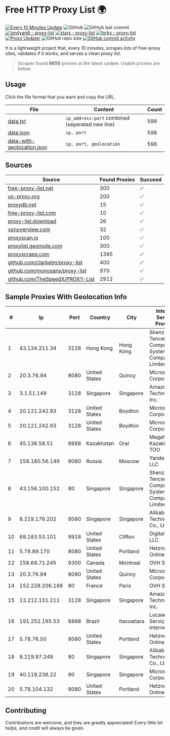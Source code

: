 
# Free HTTP Proxy List 🌍

[![Every 10 Minutes Update](https://github.com/mertguvencli/http-proxy-list/actions/workflows/main.yml/badge.svg?branch=main)](https://github.com/mertguvencli/http-proxy-list/actions/workflows/main.yml)
![GitHub](https://img.shields.io/github/license/mertguvencli/http-proxy-list)
![GitHub last commit](https://img.shields.io/github/last-commit/mertguvencli/http-proxy-list)
[![zevtyardt - proxy-list](https://img.shields.io/static/v1?label=zevtyardt&message=proxy-list&color=blue&logo=github)](https://github.com/zevtyardt/proxy-list "Go to GitHub repo")
[![stars - proxy-list](https://img.shields.io/github/stars/zevtyardt/proxy-list?style=social)](https://github.com/zevtyardt/proxy-list)
[![forks - proxy-list](https://img.shields.io/github/forks/zevtyardt/proxy-list?style=social)](https://github.com/zevtyardt/proxy-list)
[![Proxy Updater](https://github.com/zevtyardt/proxy-list/workflows/Proxy%20Updater/badge.svg)](https://github.com/zevtyardt/proxy-list/actions?query=workflow:"Proxy+Updater")
![GitHub repo size](https://img.shields.io/github/repo-size/zevtyardt/proxy-list)
[![GitHub commit activity](https://img.shields.io/github/commit-activity/m/zevtyardt/proxy-list?logo=commits)](https://github.com/zevtyardt/proxy-list/commits/main)

It is a lightweight project that, every 10 minutes, scrapes lots of free-proxy sites, validates if it works, and serves a clean proxy list.

> Scraper found **6650** proxies at the latest update. Usable proxies are below.

## Usage

Click the file format that you want and copy the URL.

|File|Content|Count|
|----|-------|-----|
|[data.txt](https://raw.githubusercontent.com/mertguvencli/http-proxy-list/main/proxy-list/data.txt)|`ip_address:port` combined (seperated new line)|598|
|[data.json](https://raw.githubusercontent.com/mertguvencli/http-proxy-list/main/proxy-list/data.json)|`ip, port`|598|
|[data-with-geolocation.json](https://raw.githubusercontent.com/mertguvencli/http-proxy-list/main/proxy-list/data-with-geolocation.json)|`ip, port, geolocation`|598|

## Sources

|Source|Found Proxies|Succeed|
|------|-------------|-------|
|[free-proxy-list.net](https://free-proxy-list.net)|300|✅|
|[us-proxy.org](https://www.us-proxy.org)|200|✅|
|[proxydb.net](http://proxydb.net)|15|✅|
|[free-proxy-list.com](https://free-proxy-list.com/?page=&port=&type%5B%5D=http&type%5B%5D=https&up_time=0&search=Search)|10|✅|
|[proxy-list.download](https://www.proxy-list.download/HTTP)|26|✅|
|[vpnoverview.com](https://vpnoverview.com/privacy/anonymous-browsing/free-proxy-servers)|32|✅|
|[proxyscan.io](https://www.proxyscan.io)|100|✅|
|[proxylist.geonode.com](https://proxylist.geonode.com/api/proxy-list?limit=300&page=1&sort_by=lastChecked&sort_type=desc&protocols=http,https)|300|✅|
|[proxyscrape.com](https://api.proxyscrape.com/v2/?request=displayproxies&protocol=http&timeout=10000&country=all&ssl=all&anonymity=all)|1385|✅|
|[github.com/clarketm/proxy-list](https://raw.githubusercontent.com/clarketm/proxy-list/master/proxy-list-raw.txt)|400|✅|
|[github.com/monosans/proxy-list](https://raw.githubusercontent.com/monosans/proxy-list/main/proxies/http.txt)|970|✅|
|[github.com/TheSpeedX/PROXY-List](https://raw.githubusercontent.com/TheSpeedX/PROXY-List/master/http.txt)|2912|✅|


## Sample Proxies With Geolocation Info

|#|Ip|Port|Country|City|Internet Service Provider|
|-|--|----|-------|----|-------------------------|
|1|43.134.211.34|3128|Hong Kong|Hong Kong|Shenzhen Tencent Computer Systems Company Limited|
|2|20.3.76.94|8080|United States|Quincy|Microsoft Corporation|
|3|3.1.51.149|3128|Singapore|Singapore|Amazon Technologies Inc.|
|4|20.121.242.93|3128|United States|Boydton|Microsoft Corporation|
|5|20.121.242.93|3128|United States|Boydton|Microsoft Corporation|
|6|45.136.58.51|8888|Kazakhstan|Oral|Megahost Kazakhstan TOO|
|7|158.160.56.149|8080|Russia|Moscow|Yandex.Cloud LLC|
|8|43.156.100.152|80|Singapore|Singapore|Shenzhen Tencent Computer Systems Company Limited|
|9|8.219.176.202|8080|Singapore|Singapore|Alibaba (US) Technology Co., Ltd.|
|10|68.183.53.101|9918|United States|Clifton|DigitalOcean, LLC|
|11|5.78.89.170|8080|United States|Portland|Hetzner Online GmbH|
|12|158.69.71.245|9300|Canada|Montreal|OVH SAS|
|13|20.3.76.94|8080|United States|Quincy|Microsoft Corporation|
|14|152.228.206.188|80|France|Paris|OVH SAS|
|15|13.212.131.211|3128|Singapore|Singapore|Amazon Technologies Inc.|
|16|191.252.195.53|8888|Brazil|Itacoatiara|Locaweb Serviços de Internet S/A|
|17|5.78.76.50|8080|United States|Portland|Hetzner Online GmbH|
|18|8.219.97.248|80|Singapore|Singapore|Alibaba (US) Technology Co., Ltd.|
|19|40.119.236.22|80|Singapore|Singapore|Microsoft Corporation|
|20|5.78.104.132|8080|United States|Portland|Hetzner Online GmbH|



## Contributing

Contributions are welcome, and they are greatly appreciated! Every
little bit helps, and credit will always be given.

